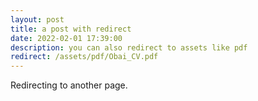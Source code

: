 ```yaml
---
layout: post
title: a post with redirect
date: 2022-02-01 17:39:00
description: you can also redirect to assets like pdf
redirect: /assets/pdf/Obai_CV.pdf
---
```


Redirecting to another page.
